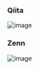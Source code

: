 ### Qiita
![image](https://github.com/user-attachments/assets/40e2954e-172e-4b31-843b-8559cc593fce)

### Zenn
![image](https://github.com/user-attachments/assets/8d4145dc-670b-499a-99f1-1b2bd57bdb1d)
